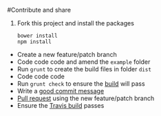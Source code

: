 #Contribute and share

1. Fork this project and install the packages

	```
	bower install
	npm install
	```
- Create a new feature/patch branch
- Code code code and amend the `example` folder
- Run `grunt` to create the build files in folder `dist`
- Code code code
- Run `grunt check` to ensure the [build](https://travis-ci.org/sayanee/angularjs-pdf) will pass
- Write a [good commit message](http://tbaggery.com/2008/04/19/a-note-about-git-commit-messages.html)
- [Pull request](https://help.github.com/articles/using-pull-requests) using the new feature/patch branch
- Ensure the [Travis build](https://travis-ci.org/webuildsg/webuild) passes

